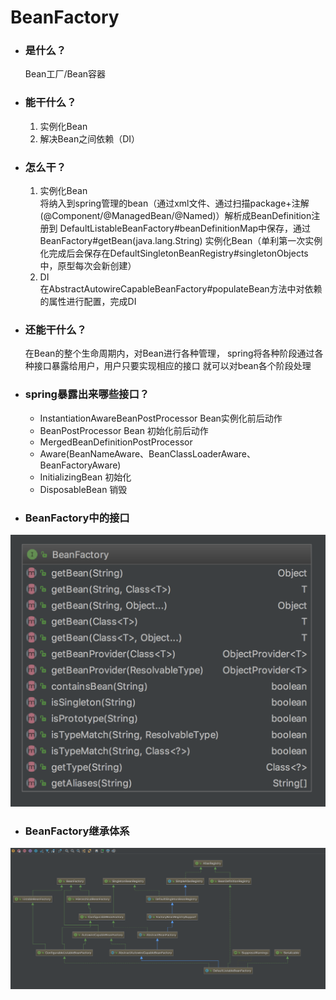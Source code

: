 # BeanFactory

* ### 是什么？  
    Bean工厂/Bean容器  
    
* ### 能干什么？
    1. 实例化Bean
    2. 解决Bean之间依赖（DI）
    
* ### 怎么干？
    1. 实例化Bean  
        将纳入到spring管理的bean（通过xml文件、通过扫描package+注解(@Component/@ManagedBean/@Named)）解析成BeanDefinition注册到
        DefaultListableBeanFactory#beanDefinitionMap中保存，通过BeanFactory#getBean(java.lang.String)
        实例化Bean（单利第一次实例化完成后会保存在DefaultSingletonBeanRegistry#singletonObjects中，原型每次会新创建）
    2. DI  
        在AbstractAutowireCapableBeanFactory#populateBean方法中对依赖的属性进行配置，完成DI

* ### 还能干什么？  
    在Bean的整个生命周期内，对Bean进行各种管理，
    spring将各种阶段通过各种接口暴露给用户，用户只要实现相应的接口
    就可以对bean各个阶段处理  
    
* ### spring暴露出来哪些接口？
    * InstantiationAwareBeanPostProcessor Bean实例化前后动作
    * BeanPostProcessor Bean 初始化前后动作
    * MergedBeanDefinitionPostProcessor
    * Aware(BeanNameAware、BeanClassLoaderAware、BeanFactoryAware)
    * InitializingBean 初始化
    * DisposableBean 销毁
    
* ### BeanFactory中的接口  
![BeanFactory中的接口](./img/BeanFactory-methods.png)


* ### BeanFactory继承体系
![BeanFactory继承体系](./img/BeanFactory.png)
